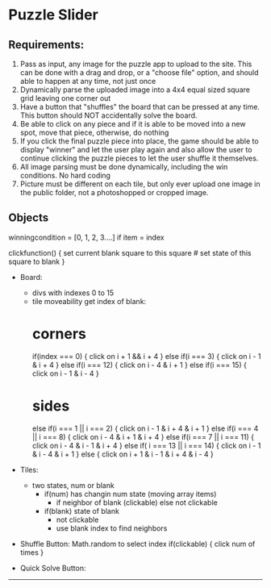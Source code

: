 # Puzzle Slider

## Requirements:
1. Pass as input, any image for the puzzle app to upload to the site. This can be done with a drag and drop, or a "choose file" option, and should able to happen at any time, not just once
2. Dynamically parse the uploaded image into a 4x4 equal sized square grid leaving one corner out
3. Have a button that "shuffles" the board that can be pressed at any time. This button should NOT accidentally solve the board.
4. Be able to click on any piece and if it is able to be moved into a new spot, move that piece, otherwise, do nothing
5. If you click the final puzzle piece into place, the game should be able to display "winner" and let the user play again and also allow the user to continue clicking the puzzle pieces to let the user shuffle it themselves.
6. All image parsing must be done dynamically, including the win conditions. No hard coding
7. Picture must be different on each tile, but only ever upload one image in the public folder, not a photoshopped or cropped image.

## Objects

winningcondition = [0, 1, 2, 3....]
if item = index

clickfunction() {
    set current blank square to this square #
    set state of this square to blank
}

- Board:
    - divs with indexes 0 to 15
    - tile moveability
        get index of blank:
        # corners
        if(index === 0) {
            click on i + 1 && i + 4
        } else if(i === 3) {
            click on i - 1 & i + 4
        } else if(i === 12) {
            click on i - 4 & i + 1
        } else if(i === 15) {
            click on i - 1 & i - 4
        }
        # sides
        else if(i === 1 || i === 2) {
            click on  i - 1 & i + 4 & i + 1
        } else if(i === 4 || i === 8) {
            click on i - 4 & i + 1 & i + 4
        } else if(i === 7 || i === 11) {
            click on i - 4 & i - 1 & i + 4
        } else if( i === 13 || i === 14) {
            click on i - 1 & i - 4 & i + 1
        } 
        else {
            click on i + 1 & i - 1 & i + 4 & i - 4
        }
        
- Tiles:
    - two states, num or blank
        - if(num) has changin num state (moving array items)
            - if neighbor of blank (clickable)
                else not clickable
        - if(blank) state of blank
            - not clickable
            - use blank index to find neighbors
- Shuffle Button:
    Math.random to select index
    if(clickable) {
        click num of times
    }


- Quick Solve Button:

-----------------------------------------------------



